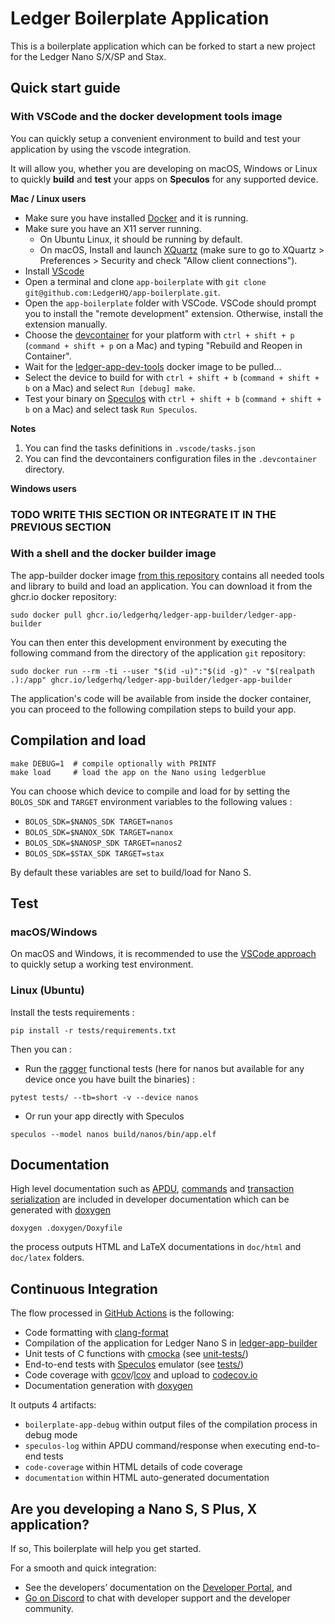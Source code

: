 # Ledger Boilerplate Application

This is a boilerplate application which can be forked to start a new project for the Ledger Nano S/X/SP and Stax.

## Quick start guide

### With VSCode and the docker development tools image

You can quickly setup a convenient environment to build and test your application by using the vscode integration.

It will allow you, whether you are developing on macOS, Windows or Linux to quickly **build** and **test** your apps on **Speculos** for any supported device.

**Mac / Linux users**

* Make sure you have installed [Docker](https://www.docker.com/products/docker-desktop/) and it is running.
* Make sure you have an X11 server running.
    * On Ubuntu Linux, it should be running by default.
    * On macOS, Install and launch [XQuartz](https://www.xquartz.org/) (make sure to go to XQuartz > Preferences > Security and check "Allow client connections").
* Install [VScode](https://code.visualstudio.com/download)
* Open a terminal and clone `app-boilerplate` with `git clone git@github.com:LedgerHQ/app-boilerplate.git`.
* Open the `app-boilerplate` folder with VSCode. VSCode should prompt you to install the "remote development" extension. Otherwise, install the extension manually.
* Choose the [devcontainer](https://code.visualstudio.com/docs/devcontainers/containers) for your platform with `ctrl + shift + p` (`command + shift + p` on a Mac) and typing "Rebuild and Reopen in Container".
* Wait for the [ledger-app-dev-tools]() docker image to be pulled...
* Select the device to build for with `ctrl + shift + b` (`command + shift + b` on a Mac) and select `Run [debug] make`.
* Test your binary on [Speculos](https://github.com/LedgerHQ/speculos) with `ctrl + shift + b` (`command + shift + b` on a Mac) and select task `Run Speculos`.

**Notes**

1. You can find the tasks definitions in `.vscode/tasks.json`
2. You can find the devcontainers configuration files in the `.devcontainer` directory.

**Windows users**

### TODO WRITE THIS SECTION OR INTEGRATE IT IN THE PREVIOUS SECTION

### With a shell and the docker builder image

The app-builder docker image [from this repository](https://github.com/LedgerHQ/ledger-app-builder) contains all needed tools and library to build and load an application.
You can download it from the ghcr.io docker repository:

```shell
sudo docker pull ghcr.io/ledgerhq/ledger-app-builder/ledger-app-builder
```

You can then enter this development environment by executing the following command from the directory of the application `git` repository:

```shell
sudo docker run --rm -ti --user "$(id -u)":"$(id -g)" -v "$(realpath .):/app" ghcr.io/ledgerhq/ledger-app-builder/ledger-app-builder
```

The application's code will be available from inside the docker container, you can proceed to the following compilation steps to build your app.

## Compilation and load

```shell
make DEBUG=1  # compile optionally with PRINTF
make load     # load the app on the Nano using ledgerblue
```

You can choose which device to compile and load for by setting the `BOLOS_SDK` and `TARGET` environment variables to the following values :

* `BOLOS_SDK=$NANOS_SDK TARGET=nanos`
* `BOLOS_SDK=$NANOX_SDK TARGET=nanox`
* `BOLOS_SDK=$NANOSP_SDK TARGET=nanos2`
* `BOLOS_SDK=$STAX_SDK TARGET=stax`

By default these variables are set to build/load for Nano S.

## Test

### macOS/Windows

On macOS and Windows, it is recommended to use the [VSCode approach](#with-vscode-and-the-docker-development-tools-image) to quickly setup a working test environment.

### Linux (Ubuntu)

Install the tests requirements :

```shell
pip install -r tests/requirements.txt 
```

Then you can :

* Run the [ragger](https://github.com/LedgerHQ/ragger) functional tests (here for nanos but available for any device once you have built the binaries) :

```shell
pytest tests/ --tb=short -v --device nanos
```

* Or run your app directly with Speculos

```shell
speculos --model nanos build/nanos/bin/app.elf
```

## Documentation

High level documentation such as [APDU](doc/APDU.md), [commands](doc/COMMANDS.md) and [transaction serialization](doc/TRANSACTION.md) are included in developer documentation which can be generated with [doxygen](https://www.doxygen.nl)

```shell
doxygen .doxygen/Doxyfile
```

the process outputs HTML and LaTeX documentations in `doc/html` and `doc/latex` folders.

## Continuous Integration

The flow processed in [GitHub Actions](https://github.com/features/actions) is the following:

- Code formatting with [clang-format](http://clang.llvm.org/docs/ClangFormat.html)
- Compilation of the application for Ledger Nano S in [ledger-app-builder](https://github.com/LedgerHQ/ledger-app-builder)
- Unit tests of C functions with [cmocka](https://cmocka.org/) (see [unit-tests/](unit-tests/))
- End-to-end tests with [Speculos](https://github.com/LedgerHQ/speculos) emulator (see [tests/](tests/))
- Code coverage with [gcov](https://gcc.gnu.org/onlinedocs/gcc/Gcov.html)/[lcov](http://ltp.sourceforge.net/coverage/lcov.php) and upload to [codecov.io](https://about.codecov.io)
- Documentation generation with [doxygen](https://www.doxygen.nl)

It outputs 4 artifacts:

- `boilerplate-app-debug` within output files of the compilation process in debug mode
- `speculos-log` within APDU command/response when executing end-to-end tests
- `code-coverage` within HTML details of code coverage
- `documentation` within HTML auto-generated documentation

## Are you developing a Nano S, S Plus, X application?

If so, This boilerplate will help you get started.

For a smooth and quick integration:

- See the developers’ documentation on the [Developer Portal](https://developers.ledger.com/), and
- [Go on Discord](https://developers.ledger.com/discord-pro/) to chat with developer support and the developer community.
